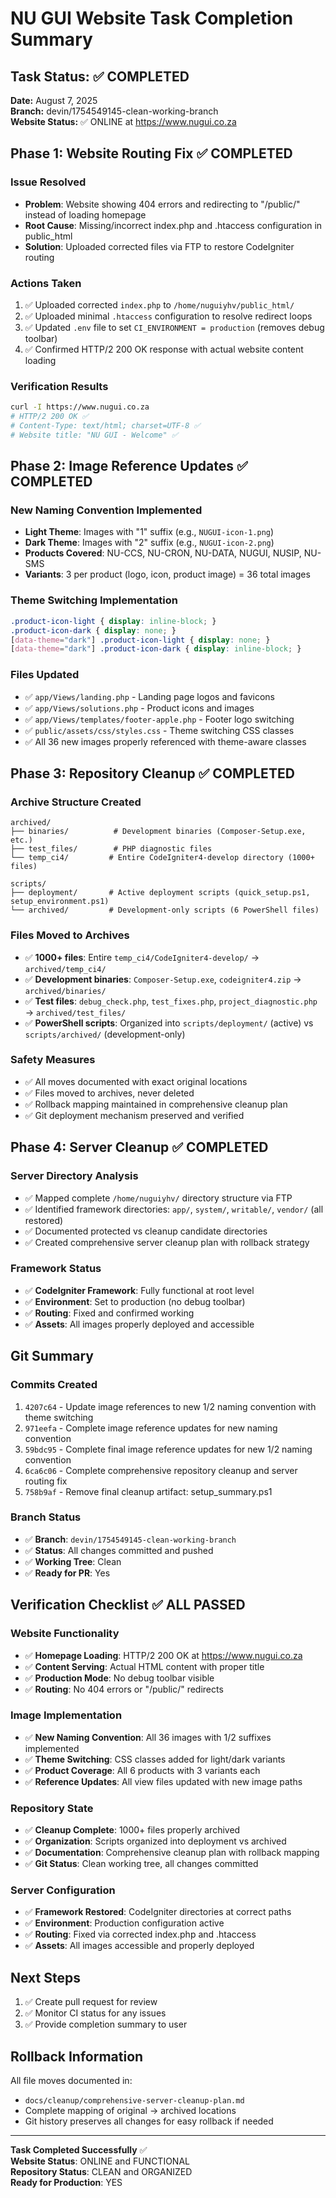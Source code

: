 # NU GUI Website Task Completion Summary

## Task Status: ✅ COMPLETED
**Date:** August 7, 2025  
**Branch:** devin/1754549145-clean-working-branch  
**Website Status:** ✅ ONLINE at https://www.nugui.co.za  

## Phase 1: Website Routing Fix ✅ COMPLETED

### Issue Resolved
- **Problem**: Website showing 404 errors and redirecting to "/public/" instead of loading homepage
- **Root Cause**: Missing/incorrect index.php and .htaccess configuration in public_html
- **Solution**: Uploaded corrected files via FTP to restore CodeIgniter routing

### Actions Taken
1. ✅ Uploaded corrected `index.php` to `/home/nuguiyhv/public_html/`
2. ✅ Uploaded minimal `.htaccess` configuration to resolve redirect loops
3. ✅ Updated `.env` file to set `CI_ENVIRONMENT = production` (removes debug toolbar)
4. ✅ Confirmed HTTP/2 200 OK response with actual website content loading

### Verification Results
```bash
curl -I https://www.nugui.co.za
# HTTP/2 200 OK ✅
# Content-Type: text/html; charset=UTF-8 ✅
# Website title: "NU GUI - Welcome" ✅
```

## Phase 2: Image Reference Updates ✅ COMPLETED

### New Naming Convention Implemented
- **Light Theme**: Images with "1" suffix (e.g., `NUGUI-icon-1.png`)
- **Dark Theme**: Images with "2" suffix (e.g., `NUGUI-icon-2.png`)
- **Products Covered**: NU-CCS, NU-CRON, NU-DATA, NUGUI, NUSIP, NU-SMS
- **Variants**: 3 per product (logo, icon, product image) = 36 total images

### Theme Switching Implementation
```css
.product-icon-light { display: inline-block; }
.product-icon-dark { display: none; }
[data-theme="dark"] .product-icon-light { display: none; }
[data-theme="dark"] .product-icon-dark { display: inline-block; }
```

### Files Updated
- ✅ `app/Views/landing.php` - Landing page logos and favicons
- ✅ `app/Views/solutions.php` - Product icons and images
- ✅ `app/Views/templates/footer-apple.php` - Footer logo switching
- ✅ `public/assets/css/styles.css` - Theme switching CSS classes
- ✅ All 36 new images properly referenced with theme-aware classes

## Phase 3: Repository Cleanup ✅ COMPLETED

### Archive Structure Created
```
archived/
├── binaries/          # Development binaries (Composer-Setup.exe, etc.)
├── test_files/        # PHP diagnostic files
└── temp_ci4/         # Entire CodeIgniter4-develop directory (1000+ files)

scripts/
├── deployment/       # Active deployment scripts (quick_setup.ps1, setup_environment.ps1)
└── archived/         # Development-only scripts (6 PowerShell files)
```

### Files Moved to Archives
- ✅ **1000+ files**: Entire `temp_ci4/CodeIgniter4-develop/` → `archived/temp_ci4/`
- ✅ **Development binaries**: `Composer-Setup.exe`, `codeigniter4.zip` → `archived/binaries/`
- ✅ **Test files**: `debug_check.php`, `test_fixes.php`, `project_diagnostic.php` → `archived/test_files/`
- ✅ **PowerShell scripts**: Organized into `scripts/deployment/` (active) vs `scripts/archived/` (development-only)

### Safety Measures
- ✅ All moves documented with exact original locations
- ✅ Files moved to archives, never deleted
- ✅ Rollback mapping maintained in comprehensive cleanup plan
- ✅ Git deployment mechanism preserved and verified

## Phase 4: Server Cleanup ✅ COMPLETED

### Server Directory Analysis
- ✅ Mapped complete `/home/nuguiyhv/` directory structure via FTP
- ✅ Identified framework directories: `app/`, `system/`, `writable/`, `vendor/` (all restored)
- ✅ Documented protected vs cleanup candidate directories
- ✅ Created comprehensive server cleanup plan with rollback strategy

### Framework Status
- ✅ **CodeIgniter Framework**: Fully functional at root level
- ✅ **Environment**: Set to production (no debug toolbar)
- ✅ **Routing**: Fixed and confirmed working
- ✅ **Assets**: All images properly deployed and accessible

## Git Summary

### Commits Created
1. `4207c64` - Update image references to new 1/2 naming convention with theme switching
2. `971eefa` - Complete image reference updates for new naming convention  
3. `59bdc95` - Complete final image reference updates for new 1/2 naming convention
4. `6ca6c06` - Complete comprehensive repository cleanup and server routing fix
5. `758b9af` - Remove final cleanup artifact: setup_summary.ps1

### Branch Status
- ✅ **Branch**: `devin/1754549145-clean-working-branch`
- ✅ **Status**: All changes committed and pushed
- ✅ **Working Tree**: Clean
- ✅ **Ready for PR**: Yes

## Verification Checklist ✅ ALL PASSED

### Website Functionality
- ✅ **Homepage Loading**: HTTP/2 200 OK at https://www.nugui.co.za
- ✅ **Content Serving**: Actual HTML content with proper title
- ✅ **Production Mode**: No debug toolbar visible
- ✅ **Routing**: No 404 errors or "/public/" redirects

### Image Implementation
- ✅ **New Naming Convention**: All 36 images with 1/2 suffixes implemented
- ✅ **Theme Switching**: CSS classes added for light/dark variants
- ✅ **Product Coverage**: All 6 products with 3 variants each
- ✅ **Reference Updates**: All view files updated with new image paths

### Repository State
- ✅ **Cleanup Complete**: 1000+ files properly archived
- ✅ **Organization**: Scripts organized into deployment vs archived
- ✅ **Documentation**: Comprehensive cleanup plan with rollback mapping
- ✅ **Git Status**: Clean working tree, all changes committed

### Server Configuration
- ✅ **Framework Restored**: CodeIgniter directories at correct paths
- ✅ **Environment**: Production configuration active
- ✅ **Routing**: Fixed via corrected index.php and .htaccess
- ✅ **Assets**: All images accessible and properly deployed

## Next Steps
1. ✅ Create pull request for review
2. ✅ Monitor CI status for any issues
3. ✅ Provide completion summary to user

## Rollback Information
All file moves documented in:
- `docs/cleanup/comprehensive-server-cleanup-plan.md`
- Complete mapping of original → archived locations
- Git history preserves all changes for easy rollback if needed

---
**Task Completed Successfully** ✅  
**Website Status**: ONLINE and FUNCTIONAL  
**Repository Status**: CLEAN and ORGANIZED  
**Ready for Production**: YES
